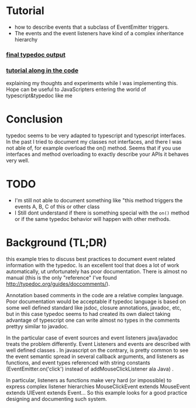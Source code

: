 # Tutorial

 * how to describe events that a subclass of EventEmitter triggers. 
 * The events and the event listeners have kind of a complex inheritance hierarchy

### [final typedoc output](interfaces/idownloadeventemitter.html#on)

### [tutorial along in the code](docco/src/index.html) 

explaining my thoughts and experiments while I was implementing this. Hope can be useful to JavaScripters entering the world of typescript&typedoc like me



# Conclusion

typedoc seems to be very adapted to typescript and typescript interfaces. In the past I tried to document my classes not interfaces, and there I was not able of, for example overload the on() method. Seems that if you use interfaces and method overloading to exactly describe your APIs it behaves very well. 


# TODO

 * I'm still not able to document something like "this method triggers the events A, B, C of this or other class
 * I Still dont understand if there is something special with the `on()` method or if the same typedoc behavior will happen with other methods. 








# Background (TL;DR)

this example tries to discuss best practices to document event related information with the typedoc. 
Is an excellent tool that does a lot of work automatically, ut unfortunately has poor documentation. 
There is almost no manual (this is the only "reference" I've found http://typedoc.org/guides/doccomments/). 

Annotation based comments in the code are a relative complex language. Poor documentation would be acceptable
if typedoc language is based on some well defined standard like jsdoc, closure annotations, javadoc, etc, 
but in this case typedoc seems to had created its own dialect taking advantage of typescript one can write 
 almost no types in the comments prettyy similar to javadoc. 

In the particular case of event sources and event listeners java/javadoc treats the problem differently. 
Event Listeners and events are described with well defined classes . In javascript on the contrary, is 
pretty common to see the event semantic spread in several callback arguments, and listeners as functions, and event types referenced with string constants (EventEmitter.on('click') instead of addMouseClickListener ala Java) . 

In particular, listeners as functions make very hard (or impossible) to express complex listener hierarchies MouseClickEvent extends MouseEvent extends  UIEvent extends Event... So this example looks for a good practice designing and documenting such system. 
 



